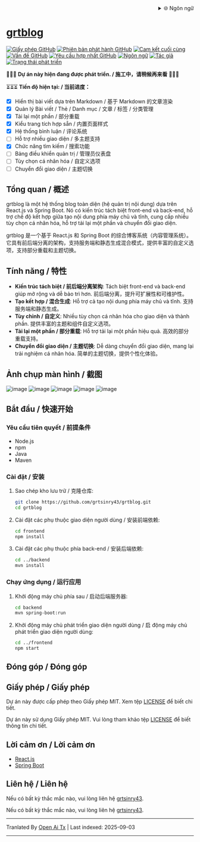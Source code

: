 
<div align="right">
  <details>
    <summary >🌐 Ngôn ngữ</summary>
    <div>
      <div align="center">
        <a href="https://openaitx.github.io/view.html?user=grtsinry43&project=grtblog&lang=en">English</a>
        | <a href="https://openaitx.github.io/view.html?user=grtsinry43&project=grtblog&lang=zh-CN">简体中文</a>
        | <a href="https://openaitx.github.io/view.html?user=grtsinry43&project=grtblog&lang=zh-TW">繁體中文</a>
        | <a href="https://openaitx.github.io/view.html?user=grtsinry43&project=grtblog&lang=ja">日本語</a>
        | <a href="https://openaitx.github.io/view.html?user=grtsinry43&project=grtblog&lang=ko">한국어</a>
        | <a href="https://openaitx.github.io/view.html?user=grtsinry43&project=grtblog&lang=hi">हिन्दी</a>
        | <a href="https://openaitx.github.io/view.html?user=grtsinry43&project=grtblog&lang=th">ไทย</a>
        | <a href="https://openaitx.github.io/view.html?user=grtsinry43&project=grtblog&lang=fr">Français</a>
        | <a href="https://openaitx.github.io/view.html?user=grtsinry43&project=grtblog&lang=de">Deutsch</a>
        | <a href="https://openaitx.github.io/view.html?user=grtsinry43&project=grtblog&lang=es">Español</a>
        | <a href="https://openaitx.github.io/view.html?user=grtsinry43&project=grtblog&lang=it">Italiano</a>
        | <a href="https://openaitx.github.io/view.html?user=grtsinry43&project=grtblog&lang=ru">Русский</a>
        | <a href="https://openaitx.github.io/view.html?user=grtsinry43&project=grtblog&lang=pt">Português</a>
        | <a href="https://openaitx.github.io/view.html?user=grtsinry43&project=grtblog&lang=nl">Nederlands</a>
        | <a href="https://openaitx.github.io/view.html?user=grtsinry43&project=grtblog&lang=pl">Polski</a>
        | <a href="https://openaitx.github.io/view.html?user=grtsinry43&project=grtblog&lang=ar">العربية</a>
        | <a href="https://openaitx.github.io/view.html?user=grtsinry43&project=grtblog&lang=fa">فارسی</a>
        | <a href="https://openaitx.github.io/view.html?user=grtsinry43&project=grtblog&lang=tr">Türkçe</a>
        | <a href="https://openaitx.github.io/view.html?user=grtsinry43&project=grtblog&lang=vi">Tiếng Việt</a>
        | <a href="https://openaitx.github.io/view.html?user=grtsinry43&project=grtblog&lang=id">Bahasa Indonesia</a>
        | <a href="https://openaitx.github.io/view.html?user=grtsinry43&project=grtblog&lang=as">অসমীয়া</
      </div>
    </div>
  </details>
</div>

# grtblog

[![Giấy phép GitHub](https://img.shields.io/github/license/grtsinry43/grtblog)](http://www.apache.org/licenses/LICENSE-2.0.html)
[![Phiên bản phát hành GitHub](https://img.shields.io/github/v/release/grtsinry43/grtblog)](https://github.com/grtsinry43/grtblog/releases)
[![Cam kết cuối cùng](https://img.shields.io/github/last-commit/grtsinry43/grtblog)](https://github.com/grtsinry43/grtblog/commits/main)
[![Vấn đề GitHub](https://img.shields.io/github/issues/grtsinry43/grtblog)](https://github.com/grtsinry43/grtblog/issues)
[![Yêu cầu hợp nhất GitHub](https://img.shields.io/github/issues-pr/grtsinry43/grtblog)](https://github.com/grtsinry43/grtblog/pulls)
[![Ngôn ngữ](https://img.shields.io/github/languages/top/grtsinry43/grtblog)](https://github.com/grtsinry43/grtblog)
[![Tác giả](https://img.shields.io/badge/author-grtsinry43-blue)](https://github.com/grtsinry43)
[![Trạng thái phát triển](https://img.shields.io/badge/status-in%20development-yellow)](https://github.com/grtsinry43/grtblog)

🚧🚧🚧 **Dự án này hiện đang được phát triển. / 施工中，请稍候再来看** 🚧🚧🚧

⏳⏳⏳ **Tiến độ hiện tại: / 当前进度：**

- [x] Hiển thị bài viết dựa trên Markdown / 基于 Markdown 的文章渲染
- [x] Quản lý Bài viết / Thẻ / Danh mục / 文章 / 标签 / 分类管理
- [x] Tải lại một phần / 部分重载
- [x] Kiểu trang tích hợp sẵn / 内置页面样式
- [x] Hệ thống bình luận / 评论系统
- [ ] Hỗ trợ nhiều giao diện / 多主题支持
- [x] Chức năng tìm kiếm / 搜索功能
- [ ] Bảng điều khiển quản trị / 管理员仪表盘
- [ ] Tùy chọn cá nhân hóa / 自定义选项
- [ ] Chuyển đổi giao diện / 主题切换

## Tổng quan / 概述

grtblog là một hệ thống blog toàn diện (hệ quản trị nội dung) dựa trên React.js và Spring Boot. Nó có kiến trúc
tách biệt front-end và back-end, hỗ trợ chế độ kết hợp giữa tạo nội dung phía máy chủ và tĩnh, cung cấp nhiều
tùy chọn cá nhân hóa, hỗ trợ tải lại một phần và chuyển đổi giao diện.

grtblog 是一个基于 React.js 和 Spring Boot 的综合博客系统（内容管理系统）。它具有前后端分离的架构，支持服务端和静态生成混合模式，提供丰富的自定义选项，支持部分重载和主题切换。

## Tính năng / 特性

- **Kiến trúc tách biệt / 前后端分离架构**: Tách biệt front-end và back-end giúp mở rộng và
  dễ bảo trì hơn. 前后端分离，提升可扩展性和可维护性。
- **Tạo kết hợp / 混合生成**: Hỗ trợ cả tạo nội dung phía máy chủ và tĩnh. 支持服务端和静态生成。
- **Tùy chỉnh / 自定义**: Nhiều tùy chọn cá nhân hóa cho giao diện và thành phần. 提供丰富的主题和组件自定义选项。
- **Tải lại một phần / 部分重载**: Hỗ trợ tải lại một phần hiệu quả. 高效的部分重载支持。
- **Chuyển đổi giao diện / 主题切换**: Dễ dàng chuyển đổi giao diện, mang lại trải nghiệm cá nhân hóa. 简单的主题切换，提供个性化体验。

## Ảnh chụp màn hình / 截图

![image](https://github.com/user-attachments/assets/40cac1c2-767a-4e0e-b72c-664384e93dfd)
![image](https://github.com/user-attachments/assets/0f8819c4-5be2-47bf-b526-2db097141bd9)
![image](https://github.com/user-attachments/assets/acbb9f7b-4ffc-45ff-835e-e09ee0a16979)
![image](https://github.com/user-attachments/assets/72116ff9-eb07-4e0c-921a-c3db32cbd59c)
![image](https://github.com/user-attachments/assets/6e790aab-94f4-4ada-8fc7-fc1bef0af5c8)


## Bắt đầu / 快速开始

### Yêu cầu tiên quyết / 前提条件

- Node.js
- npm
- Java
- Maven

### Cài đặt / 安装

1. Sao chép kho lưu trữ / 克隆仓库:
    ```bash
    git clone https://github.com/grtsinry43/grtblog.git
    cd grtblog
    ```

2. Cài đặt các phụ thuộc giao diện người dùng / 安装前端依赖:
    ```bash
    cd frontend
    npm install
    ```

3. Cài đặt các phụ thuộc phía back-end / 安装后端依赖:
    ```bash
    cd ../backend
    mvn install
    ```

### Chạy ứng dụng / 运行应用

1. Khởi động máy chủ phía sau / 启动后端服务器:
    ```bash
    cd backend
    mvn spring-boot:run
    ```

2. Khởi động máy chủ phát triển giao diện người dùng / 启 động máy chủ phát triển giao diện người dùng:
    ```bash
    cd ../frontend
    npm start
    ```

## Đóng góp / Đóng góp

[//]: # (Chào mừng đóng góp! Vui lòng đọc [hướng dẫn đóng góp]&#40;CONTRIBUTING.md&#41; để biết thêm thông tin.)

[//]: # ()
[//]: # (Chào mừng đóng góp! Vui lòng đọc [hướng dẫn đóng góp]&#40;CONTRIBUTING.md&#41; để biết thêm thông tin.)

## Giấy phép / Giấy phép

Dự án này được cấp phép theo Giấy phép MIT. Xem tệp [LICENSE](LICENSE) để biết chi tiết.

Dự án này sử dụng Giấy phép MIT. Vui lòng tham khảo tệp [LICENSE](LICENSE) để biết thông tin chi tiết.

## Lời cảm ơn / Lời cảm ơn

- [React.js](https://reactjs.org/)
- [Spring Boot](https://spring.io/projects/spring-boot)

## Liên hệ / Liên hệ

Nếu có bất kỳ thắc mắc nào, vui lòng liên hệ [grtsinry43](https://github.com/grtsinry43).

Nếu có bất kỳ thắc mắc nào, vui lòng liên hệ [grtsinry43](https://github.com/grtsinry43).


---

Tranlated By [Open Ai Tx](https://github.com/OpenAiTx/OpenAiTx) | Last indexed: 2025-09-03

---